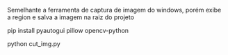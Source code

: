 Semelhante a ferramenta de captura de imagem do windows, porém exibe a region e salva a imagem na raiz do projeto

pip install pyautogui pillow opencv-python 

python cut_img.py

